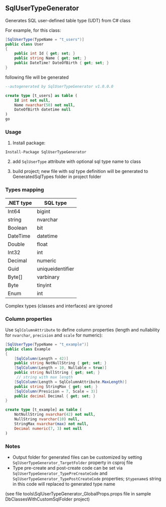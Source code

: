 ## SqlUserTypeGenerator
Generates SQL user-defined table type (UDT) from C# class


For example, for this class:

```csharp
[SqlUserType(TypeName = "t_users")]
public class User
{
	public int Id { get; set; }
	public string Name { get; set; }
	public DateTime? DateOfBirth { get; set; }
}

```

following file will be generated

```sql
--autogenerated by SqlUserTypeGenerator v1.0.0.0

create type [t_users] as table (
	Id int not null,
	Name nvarchar(50) not null,
	DateOfBirth datetime null
)
go

```
### Usage
1. Install package:
```
Install-Package SqlUserTypeGenerator
```
2. add ```SqlUserType``` attribute with optional sql type name to class

3. build project; new file with sql type definition will be generated to GeneratedSqlTypes folder in project folder

### Types mapping
| .NET type| SQL type|
|-------|--------|
| Int64 | bigint |
| string | nvarchar |
| Boolean | bit |
| DateTime | datetime |
| Double | float |
| Int32 | int |
| Decimal | numeric |
| Guid | uniqueidentifier |
| Byte[] | varbinary |
| Byte | tinyint |
| Enum | int |

Complex types (classes and interfaces) are ignored


### Column properties
Use ```SqlColumnAttribute``` to define column properties (length and nullability for ```nvarchar```,  ```precision``` and ```scale``` for numeric):
```csharp
[SqlUserType(TypeName = "t_example")]
public class Example
{
	[SqlColumn(Length = 42)]
	public string NotNullString { get; set; }
	[SqlColumn(Length = 10, Nullable = true)]
	public string NullString { get; set; }
	 // string with max length
	[SqlColumn(Length = SqlColumnAttribute.MaxLength)]
	public string StringMax { get; set; }
	[SqlColumn(Presicion = 7, Scale = 3)]
	public decimal Decimal { get; set; }
}

```
```sql
create type [t_example] as table ( 
	NotNullString nvarchar(42) not null,
	NullString nvarchar(10) null,
	StringMax nvarchar(max) not null,
	Decimal numeric(7, 3) not null
)
```


### Notes

* Output folder for generated files can be customized by setting ```SqlUserTypeGenerator_TargetFolder``` property in csproj file
* Type pre-create and post-create code can be set via ```SqlUserTypeGenerator_TypePreCreateCode``` and  ```SqlUserTypeGenerator_TypePostCreateCode``` properties; ```$typename$``` string in this code will replaced to generated type name

(see file tools\SqlUserTypeGenerator_GlobalProps.props file in sample DbClassesWithCustomSqlFolder project)
